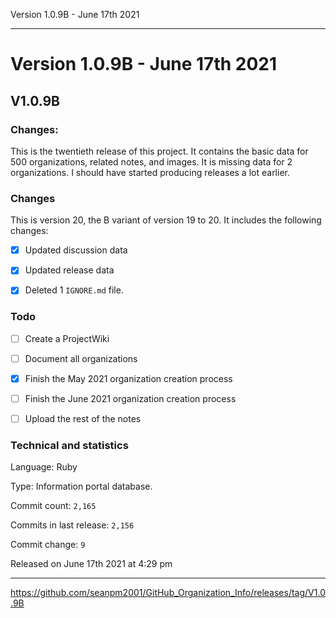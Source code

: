 Version 1.0.9B - June 17th 2021 

***

<!-- TODO TODAY

Organization info for 501 to 502 and onward will be placed in the `1.1` directory, instead of the `1` directory. If you fail on this goal, just download the repository, delete the 2 organization info directories, and re-upload them to the `1.1` directory

!-->

# Version 1.0.9B - June 17th 2021

## V1.0.9B

### Changes:

This is the twentieth release of this project. It contains the basic data for 500 organizations, <!-- (fork count minus 2) !--> related notes, and images. It is missing data for 2 organizations. I should have started producing releases a lot earlier.

### Changes

This is version 20, the B variant of version 19 to 20. It includes the following changes:

- [x] Updated discussion data

- [x] Updated release data

- [x] Deleted 1 `IGNORE.md` file.

### Todo

- [ ] Create a ProjectWiki

- [ ] Document all organizations

- [x] Finish the May 2021 organization creation process

- [ ] Finish the June 2021 organization creation process

- [ ] Upload the rest of the notes

### Technical and statistics

Language: Ruby

Type: Information portal database.

Commit count: `2,165`

Commits in last release: `2,156`

Commit change: `9`

Released on June 17th 2021 at 4:29 pm

***

https://github.com/seanpm2001/GitHub_Organization_Info/releases/tag/V1.0.9B
